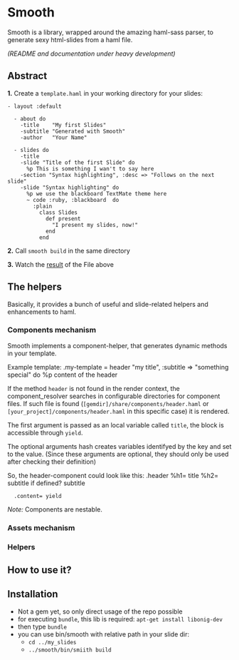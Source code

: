 Smooth
======

Smooth is a library, wrapped around the amazing haml-sass parser, to generate sexy html-slides from a haml file.

_(README and documentation under heavy development)_

Abstract
--------
**1.** Create a `template.haml` in your working directory for your slides:

    - layout :default

      - about do
        -title    "My first Slides"
        -subtitle "Generated with Smooth"
        -author   "Your Name"

      - slides do
        -title
        -slide "Title of the first Slide" do
          %p This is something I wan't to say here
        -section "Syntax highlighting", :desc => "Follows on the next slide"
        -slide "Syntax highlighting" do
          %p we use the blackboard TextMate theme here
          ~ code :ruby, :blackboard  do
            :plain
              class Slides
                def present
                  "I present my slides, now!"
                end
              end

**2.** Call `smooth build` in the same directory

**3.** Watch the [result](http://techfolio.github.com/smooth/example_slide/) of the File above 

The helpers
-----------

Basically, it provides a bunch of useful and slide-related helpers and enhancements to haml.

### Components mechanism

Smooth implements a component-helper, that generates dynamic methods in your template.

Example template:
    .my-template
      = header "my title", :subtitle => "something special" do
        %p content of the header

If the method `header` is not found in the render context, the component_resolver searches in configurable directories for component files.
If such file is found (`[gemdir]/share/components/header.haml` or `[your_project]/components/header.haml` in this specific case) it is rendered.

The first argument is passed as an local variable called `title`, the block is accessible through `yield`.

The optional arguments hash creates variables identifyed by the key and set to the value.
(Since these arguments are optional, they should only be used after checking their definition)

So, the header-component could look like this:
    .header
      %h1= title
      %h2= subtitle if defined? subtitle
    
      .content= yield

*Note:* Components are nestable.

### Assets mechanism

### Helpers


How to use it?
--------------

Installation
----------------

* Not a gem yet, so only direct usage of the repo possible
* for executing `bundle`, this lib is required: `apt-get install libonig-dev`
* then type `bundle`
* you can use bin/smooth with relative path in your slide dir:
    * `cd ../my_slides`
    * `../smooth/bin/smiith build`
